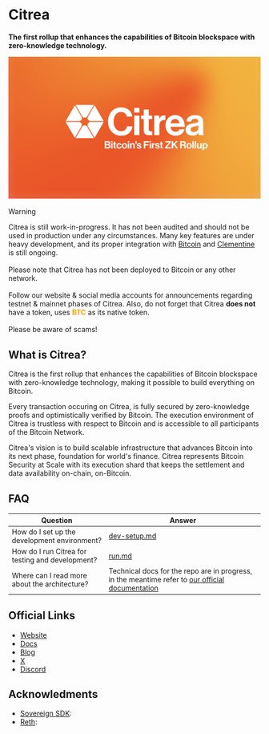 # Citrea

**The first rollup that enhances the capabilities of Bitcoin blockspace with zero-knowledge technology.**

![](assets/banner.png)

> [!WARNING]
> Citrea is still work-in-progress. It has not been audited and should not be used in production under any circumstances. Many key features are under heavy development, and its proper integration with [Bitcoin](https://github.com/bitcoin/bitcoin) and [Clementine](https://github.com/chainwayxyz/clementine) is still ongoing. \
> \
> Please note that Citrea has not been deployed to Bitcoin or any other network. \
> \
> Follow our website & social media accounts for announcements regarding testnet & mainnet phases of Citrea. Also, do not forget that Citrea **does not** have a token, uses <b><span style="color: orange;">BTC</span></b> as its native token. \
> \
> Please be aware of scams!

## What is Citrea?

Citrea is the first rollup that enhances the capabilities of Bitcoin blockspace with zero-knowledge technology, making it possible to build everything on Bitcoin.

Every transaction occuring on Citrea, is fully secured by zero-knowledge proofs and optimistically verified by Bitcoin. The execution environment of Citrea is trustless with respect to Bitcoin and is accessible to all participants of the Bitcoin Network.

Citrea's vision is to build scalable infrastructure that advances Bitcoin into its next phase, foundation for world's finance. Citrea represents Bitcoin Security at Scale with its execution shard that keeps the settlement and data availability on-chain, on-Bitcoin.

## FAQ

| Question                                         | Answer                                                                                                                      |
| ------------------------------------------------ | --------------------------------------------------------------------------------------------------------------------------- |
| How do I set up the development environment?     | [dev-setup.md](./docs/dev-setup.md)                                                                                         |
| How do I run Citrea for testing and development? | [run.md](./docs/run.md)                                                                                                     |
| Where can I read more about the architecture?    | Technical docs for the repo are in progress, in the meantime refer to [our official documentation](https://docs.citrea.xyz) |

## Official Links

- [Website](https://citrea.xyz)
- [Docs](https://docs.citrea.xyz)
- [Blog](https://blog.citrea.xyz)
- [X](https://x.com/citrea_xyz)
- [Discord](https://discord.citrea.xyz)

## Acknowledments

- [Sovereign SDK](https://github.com/Sovereign-Labs/sovereign-sdk):
- [Reth](https://github.com/paradigmxyz/reth):
